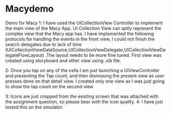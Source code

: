 Macydemo
========

Demo for Macy
1: I have used the UICollectionView Controller to implement the main view of the Macy App. UI Collection View can aptly represent the complex view that the Macy app has. I have implemented the following protocols  for handling the events in the front view, I could not finish the search delegates due to lack of  time (UICollectionViewDataSource,UICollectionViewDelegate,UICollectionViewDelegateFlowLayout) .The layout needs to be more fine tuned. First view was created using storyboard and other view using .xib file.

2: Once you tap on any of the cells I am just launching a UIViewController and presenting the Tap count, and then dismissing the present view as user presses done on that detail view. I created only one view as I was just going to show the tap count on the second view

3: Icons are just cropped from the existing screen that was attached with the assignment question, so please bear with the icon quality.
4: I have just tested this on the simulator.

